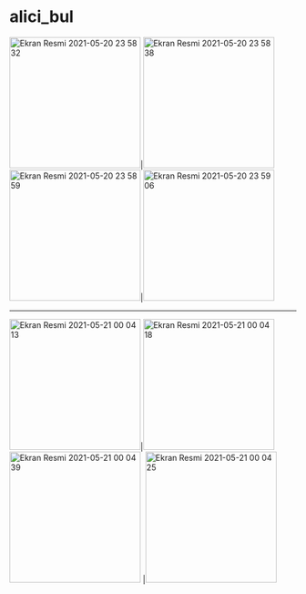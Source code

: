 # alici_bul








<img width="230" alt="Ekran Resmi 2021-05-20 23 58 32" src="https://user-images.githubusercontent.com/51972191/119050093-0e564800-b9ca-11eb-8fb9-65873c33f1ab.png">|<img width="230" alt="Ekran Resmi 2021-05-20 23 58 38" src="https://user-images.githubusercontent.com/51972191/119050144-1d3cfa80-b9ca-11eb-821c-3cf8a33b95ca.png">
<img width="230" alt="Ekran Resmi 2021-05-20 23 58 59" src="https://user-images.githubusercontent.com/51972191/119050164-24640880-b9ca-11eb-84cc-4c92ece9eab3.png">|<img width="230" alt="Ekran Resmi 2021-05-20 23 59 06" src="https://user-images.githubusercontent.com/51972191/119050178-29c15300-b9ca-11eb-9cc5-14df5f49f45a.png">



------------------------------------------------------------------------------------------------------------------------------------------------------


<img width="230" alt="Ekran Resmi 2021-05-21 00 04 13" src="https://user-images.githubusercontent.com/51972191/119050282-4fe6f300-b9ca-11eb-895e-aa9ee41db51e.png">|<img width="230" alt="Ekran Resmi 2021-05-21 00 04 18" src="https://user-images.githubusercontent.com/51972191/119050293-537a7a00-b9ca-11eb-9722-c9769ccf6b56.png">
<img width="230" alt="Ekran Resmi 2021-05-21 00 04 39" src="https://user-images.githubusercontent.com/51972191/119050353-67be7700-b9ca-11eb-8b12-e40f059ed2e4.png">
|<img width="230" alt="Ekran Resmi 2021-05-21 00 04 25" src="https://user-images.githubusercontent.com/51972191/119050319-5d9c7880-b9ca-11eb-920c-656afad382be.png">





